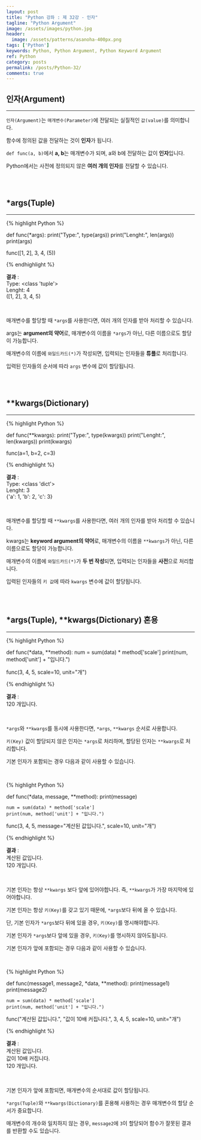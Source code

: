 ```yaml
---
layout: post
title: "Python 강좌 : 제 32강 - 인자"
tagline: "Python Argument"
image: /assets/images/python.jpg
header:
  image: /assets/patterns/asanoha-400px.png
tags: ['Python']
keywords: Python, Python Argument, Python Keyword Argument
ref: Python
category: posts
permalink: /posts/Python-32/
comments: true
---
```


## 인자(Argument) ##
----------

`인자(Argument)`는 `매개변수(Parameter)`에 전달되는 실질적인 `값(value)`를 의미합니다.

함수에 정의된 값을 전달하는 것이 **인자**가 됩니다.

`def func(a, b)`에서 **a, b**는 매개변수가 되며, a와 b에 전달하는 값이 **인자**입니다.

Python에서는 사전에 정의되지 않은 **여러 개의 인자**를 전달할 수 있습니다.

<br>
<br>

## *args(Tuple) ##
----------

{% highlight Python %}

def func(*args):
    print("Type:", type(args))
    print("Lenght:", len(args))
    print(args)

func([1, 2], 3, 4, (5))

{% endhighlight %}

**결과**
:    
Type: <class 'tuple'><br>
Lenght: 4<br>
([1, 2], 3, 4, 5)<br>

<br>

매개변수를 할당할 때 `*args`를 사용한다면, 여러 개의 인자를 받아 처리할 수 있습니다.

args는 **argument의 약어**로, 매개변수의 이름을 `*args`가 아닌, 다른 이름으로도 할당이 가능합니다.

매개변수의 이름에 `와일드카드(*)`가 작성되면, 입력되는 인자들을 **튜플**로 처리합니다.

입력된 인자들의 순서에 따라 `args` 변수에 값이 할당됩니다.

<br>
<br>

## **kwargs(Dictionary) ##
----------

{% highlight Python %}

def func(**kwargs):
    print("Type:", type(kwargs))
    print("Lenght:", len(kwargs))
    print(kwargs)

func(a=1, b=2, c=3)

{% endhighlight %}

**결과**
:    
Type: <class 'dict'><br>
Lenght: 3<br>
{'a': 1, 'b': 2, 'c': 3}<br>

<br>

매개변수를 할당할 때 `**kwargs`를 사용한다면, 여러 개의 인자를 받아 처리할 수 있습니다.

kwargs는 **keyword argument의 약어**로, 매개변수의 이름을 `**kwargs`가 아닌, 다른 이름으로도 할당이 가능합니다.

매개변수의 이름에 `와일드카드(*)`가 **두 번 작성**되면, 입력되는 인자들을 **사전**으로 처리합니다.

입력된 인자들의 `키 값`에 따라 `kwargs` 변수에 값이 할당됩니다.


<br>
<br>

## *args(Tuple), **kwargs(Dictionary) 혼용 ##
----------

{% highlight Python %}

def func(*data, **method):
    num = sum(data) * method['scale']
    print(num, method['unit'] + "입니다.")

func(3, 4, 5, scale=10, unit="개")

{% endhighlight %}

**결과**
:    
120 개입니다.<br>

<br>

`*args`와 `**kwargs`를 동시에 사용한다면, `*args`, `**kwargs` 순서로 사용합니다.

`키(Key)` 값이 할당되지 않은 인자는 `*args`로 처리하며, 할당된 인자는 `**kwargs`로 처리합니다.

기본 인자가 포함되는 경우 다음과 같이 사용할 수 있습니다.

<br>

{% highlight Python %}

def func(*data, message, **method):
    print(message)

    num = sum(data) * method['scale']
    print(num, method['unit'] + "입니다.")

func(3, 4, 5, message="계산된 값입니다.", scale=10, unit="개")

{% endhighlight %}

**결과**
:    
계산된 값입니다.<br>
120 개입니다.<br>

<br>

기본 인자는 항상 `**kwargs` 보다 앞에 있어야합니다. 즉, `**kwargs`가 가장 마지막에 있어야합니다.

기본 인자는 항상 `키(Key)`를 갖고 있기 때문에, `*args`보다 뒤에 올 수 있습니다.

단, 기본 인자가 `*args`보다 뒤에 있을 경우, `키(Key)`를 명시해야합니다.

기본 인자가 `*args`보다 앞에 있을 경우, `키(Key)`를 명시하지 않아도됩니다.

기본 인자가 앞에 포함되는 경우 다음과 같이 사용할 수 있습니다.

<br>

{% highlight Python %}

def func(message1, message2, *data, **method):
    print(message1)
    print(message2)

    num = sum(data) * method['scale']
    print(num, method['unit'] + "입니다.")

func("계산된 값입니다.", "값이 10배 커집니다.", 3, 4, 5, scale=10, unit="개")

{% endhighlight %}

**결과**
:    
계산된 값입니다.<br>
값이 10배 커집니다.<br>
120 개입니다.<br>

<br>

기본 인자가 앞에 포함되면, 매개변수의 순서대로 값이 할당됩니다.

`*args(Tuple)`와 `**kwargs(Dictionary)`를 혼용해 사용하는 경우 매개변수의 할당 순서가 중요합니다.

매개변수의 개수와 일치하지 않는 경우, `message2`에 `3`이 할당되어 함수가 잘못된 결과를 반환할 수도 있습니다.